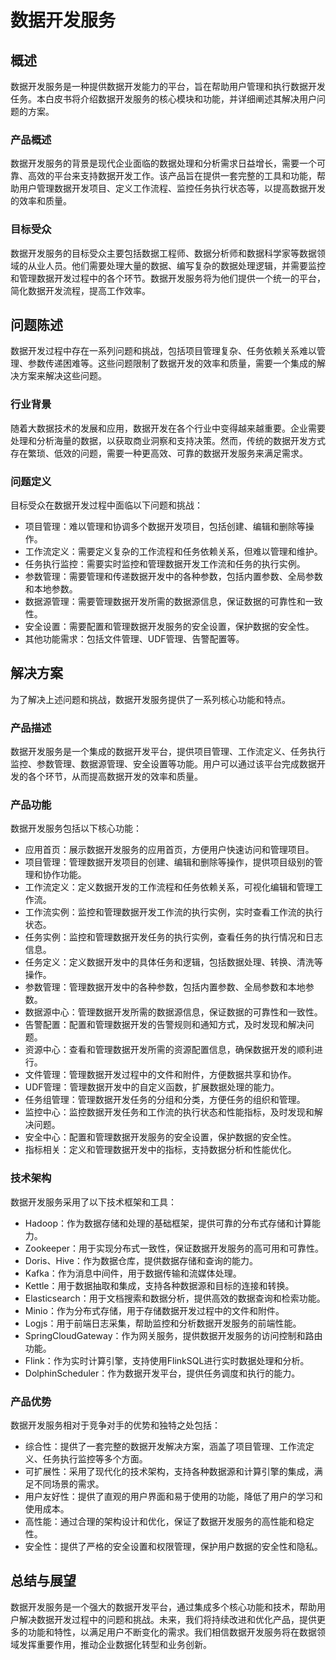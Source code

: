 # 数据开发服务

## 概述
数据开发服务是一种提供数据开发能力的平台，旨在帮助用户管理和执行数据开发任务。本白皮书将介绍数据开发服务的核心模块和功能，并详细阐述其解决用户问题的方案。

### 产品概述
数据开发服务的背景是现代企业面临的数据处理和分析需求日益增长，需要一个可靠、高效的平台来支持数据开发工作。该产品旨在提供一套完整的工具和功能，帮助用户管理数据开发项目、定义工作流程、监控任务执行状态等，以提高数据开发的效率和质量。

### 目标受众
数据开发服务的目标受众主要包括数据工程师、数据分析师和数据科学家等数据领域的从业人员。他们需要处理大量的数据、编写复杂的数据处理逻辑，并需要监控和管理数据开发过程中的各个环节。数据开发服务将为他们提供一个统一的平台，简化数据开发流程，提高工作效率。

## 问题陈述
数据开发过程中存在一系列问题和挑战，包括项目管理复杂、任务依赖关系难以管理、参数传递困难等。这些问题限制了数据开发的效率和质量，需要一个集成的解决方案来解决这些问题。

### 行业背景
随着大数据技术的发展和应用，数据开发在各个行业中变得越来越重要。企业需要处理和分析海量的数据，以获取商业洞察和支持决策。然而，传统的数据开发方式存在繁琐、低效的问题，需要一种更高效、可靠的数据开发服务来满足需求。

### 问题定义
目标受众在数据开发过程中面临以下问题和挑战：
- 项目管理：难以管理和协调多个数据开发项目，包括创建、编辑和删除等操作。
- 工作流定义：需要定义复杂的工作流程和任务依赖关系，但难以管理和维护。
- 任务执行监控：需要实时监控和管理数据开发工作流和任务的执行实例。
- 参数管理：需要管理和传递数据开发中的各种参数，包括内置参数、全局参数和本地参数。
- 数据源管理：需要管理数据开发所需的数据源信息，保证数据的可靠性和一致性。
- 安全设置：需要配置和管理数据开发服务的安全设置，保护数据的安全性。
- 其他功能需求：包括文件管理、UDF管理、告警配置等。

## 解决方案
为了解决上述问题和挑战，数据开发服务提供了一系列核心功能和特点。

### 产品描述
数据开发服务是一个集成的数据开发平台，提供项目管理、工作流定义、任务执行监控、参数管理、数据源管理、安全设置等功能。用户可以通过该平台完成数据开发的各个环节，从而提高数据开发的效率和质量。

### 产品功能
数据开发服务包括以下核心功能：
- 应用首页：展示数据开发服务的应用首页，方便用户快速访问和管理项目。
- 项目管理：管理数据开发项目的创建、编辑和删除等操作，提供项目级别的管理和协作功能。
- 工作流定义：定义数据开发的工作流程和任务依赖关系，可视化编辑和管理工作流。
- 工作流实例：监控和管理数据开发工作流的执行实例，实时查看工作流的执行状态。
- 任务实例：监控和管理数据开发任务的执行实例，查看任务的执行情况和日志信息。
- 任务定义：定义数据开发中的具体任务和逻辑，包括数据处理、转换、清洗等操作。
- 参数管理：管理数据开发中的各种参数，包括内置参数、全局参数和本地参数。
- 数据源中心：管理数据开发所需的数据源信息，保证数据的可靠性和一致性。
- 告警配置：配置和管理数据开发的告警规则和通知方式，及时发现和解决问题。
- 资源中心：查看和管理数据开发所需的资源配置信息，确保数据开发的顺利进行。
- 文件管理：管理数据开发过程中的文件和附件，方便数据共享和协作。
- UDF管理：管理数据开发中的自定义函数，扩展数据处理的能力。
- 任务组管理：管理数据开发任务的分组和分类，方便任务的组织和管理。
- 监控中心：监控数据开发任务和工作流的执行状态和性能指标，及时发现和解决问题。
- 安全中心：配置和管理数据开发服务的安全设置，保护数据的安全性。
- 指标相关：定义和管理数据开发中的指标，支持数据分析和性能优化。

### 技术架构
数据开发服务采用了以下技术框架和工具：
- Hadoop：作为数据存储和处理的基础框架，提供可靠的分布式存储和计算能力。
- Zookeeper：用于实现分布式一致性，保证数据开发服务的高可用和可靠性。
- Doris、Hive：作为数据仓库，提供数据存储和查询的能力。
- Kafka：作为消息中间件，用于数据传输和流媒体处理。
- Kettle：用于数据抽取和集成，支持各种数据源和目标的连接和转换。
- Elasticsearch：用于文档搜索和数据分析，提供高效的数据查询和检索功能。
- Minio：作为分布式存储，用于存储数据开发过程中的文件和附件。
- Logjs：用于前端日志采集，帮助监控和分析数据开发服务的前端性能。
- SpringCloudGateway：作为网关服务，提供数据开发服务的访问控制和路由功能。
- Flink：作为实时计算引擎，支持使用FlinkSQL进行实时数据处理和分析。
- DolphinScheduler：作为数据开发平台，提供任务调度和执行的能力。

### 产品优势
数据开发服务相对于竞争对手的优势和独特之处包括：
- 综合性：提供了一套完整的数据开发解决方案，涵盖了项目管理、工作流定义、任务执行监控等多个方面。
- 可扩展性：采用了现代化的技术架构，支持各种数据源和计算引擎的集成，满足不同场景的需求。
- 用户友好性：提供了直观的用户界面和易于使用的功能，降低了用户的学习和使用成本。
- 高性能：通过合理的架构设计和优化，保证了数据开发服务的高性能和稳定性。
- 安全性：提供了严格的安全设置和权限管理，保护用户数据的安全性和隐私。

## 总结与展望
数据开发服务是一个强大的数据开发平台，通过集成多个核心功能和技术，帮助用户解决数据开发过程中的问题和挑战。未来，我们将持续改进和优化产品，提供更多的功能和特性，以满足用户不断变化的需求。我们相信数据开发服务将在数据领域发挥重要作用，推动企业数据化转型和业务创新。